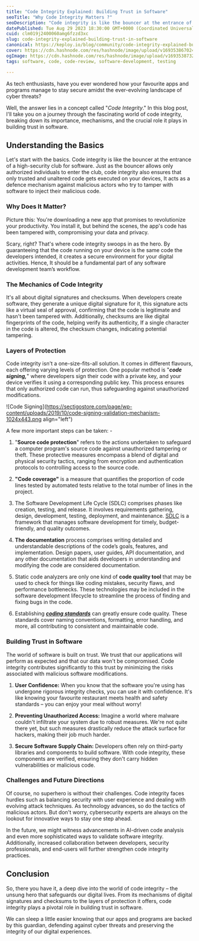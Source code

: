 ```yaml
---
title: "Code Integrity Explained: Building Trust in Software"
seoTitle: "Why Code Integrity Matters ?"
seoDescription: "Code integrity is like the bouncer at the entrance of a high-security club for software."
datePublished: Tue Aug 29 2023 18:30:00 GMT+0000 (Coordinated Universal Time)
cuid: clm019j2400060amg6fzzd3xc
slug: code-integrity-explained-building-trust-in-software
canonical: https://keploy.io/blog/community/code-integrity-explained-building-trust-in-software
cover: https://cdn.hashnode.com/res/hashnode/image/upload/v1693538670244/a0797747-bff4-45c1-b254-67b6c1434105.png
ogImage: https://cdn.hashnode.com/res/hashnode/image/upload/v1693538732068/9111ab9b-0855-4f08-b158-82d46ace0300.png
tags: software, code, code-review, software-development, testing

---
```


As tech enthusiasts, have you ever wondered how your favourite apps and programs manage to stay secure amidst the ever-evolving landscape of cyber threats?

Well, the answer lies in a concept called "*Code Integrity*." In this blog post, I'll take you on a journey through the fascinating world of code integrity, breaking down its importance, mechanisms, and the crucial role it plays in building trust in software.

## Understanding the Basics

Let's start with the basics. Code integrity is like the bouncer at the entrance of a high-security club for software. Just as the bouncer allows only authorized individuals to enter the club, code integrity also ensures that only trusted and unaltered code gets executed on your devices, It acts as a defence mechanism against malicious actors who try to tamper with software to inject their malicious code.

### Why Does It Matter?

Picture this: You're downloading a new app that promises to revolutionize your productivity. You install it, but behind the scenes, the app's code has been tampered with, compromising your data and privacy.

Scary, right? That's where code integrity swoops in as the hero. By guaranteeing that the code running on your device is the same code the developers intended, it creates a secure environment for your digital activities. Hence, It should be a fundamental part of any software development team’s workflow.

### The Mechanics of Code Integrity

It's all about digital signatures and checksums. When developers create software, they generate a unique digital signature for it, this signature acts like a virtual seal of approval, confirming that the code is legitimate and hasn't been tampered with. Additionally, checksums are like digital fingerprints of the code, helping verify its authenticity, If a single character in the code is altered, the checksum changes, indicating potential tampering.

### Layers of Protection

Code integrity isn't a one-size-fits-all solution. It comes in different flavours, each offering varying levels of protection. One popular method is "***code signing,***" where developers sign their code with a private key, and your device verifies it using a corresponding public key. This process ensures that only authorized code can run, thus safeguarding against unauthorized modifications.

![Code Signing](https://sectigostore.com/page/wp-content/uploads/2019/10/code-signing-validation-mechanism-1024x443.png align="left")

A few more important steps can be taken: -

1. "**Source code protection**" refers to the actions undertaken to safeguard a computer program's source code against unauthorized tampering or theft. These protective measures encompass a blend of digital and physical security tactics, ranging from encryption and authentication protocols to controlling access to the source code.
    
2. **"Code coverage"** is a measure that quantifies the proportion of code lines tested by automated tests relative to the total number of lines in the project.
    
3. The Software Development Life Cycle (SDLC) comprises phases like creation, testing, and release. It involves requirements gathering, design, development, testing, deployment, and maintenance. [SDLC](https://community.keploy.io/4-ways-to-accelerate-your-software-testing-life-cycle) is a framework that manages software development for timely, budget-friendly, and quality outcomes.
    
4. **The documentation** process comprises writing detailed and understandable descriptions of the code’s goals, features, and implementation. Design papers, user guides, API documentation, and any other documentation that aids developers in understanding and modifying the code are considered documentation.
    
5. Static code analyzers are only one kind of **code quality tool** that may be used to check for things like coding mistakes, security flaws, and performance bottlenecks. These technologies may be included in the software development lifecycle to streamline the process of finding and fixing bugs in the code.
    
6. Establishing [***coding standards***](https://www.geeksforgeeks.org/coding-standards-and-guidelines/) can greatly ensure code quality. These standards cover naming conventions, formatting, error handling, and more, all contributing to consistent and maintainable code.
    

### Building Trust in Software

The world of software is built on trust. We trust that our applications will perform as expected and that our data won't be compromised. Code integrity contributes significantly to this trust by minimizing the risks associated with malicious software modifications.

1. **User Confidence:** When you know that the software you're using has undergone rigorous integrity checks, you can use it with confidence. It's like knowing your favourite restaurant meets health and safety standards – you can enjoy your meal without worry!
    
2. **Preventing Unauthorized Access:** Imagine a world where malware couldn't infiltrate your system due to robust measures. We're not quite there yet, but such measures drastically reduce the attack surface for hackers, making their job much harder.
    
3. **Secure Software Supply Chain:** Developers often rely on third-party libraries and components to build software. With code integrity, these components are verified, ensuring they don't carry hidden vulnerabilities or malicious code.
    

### Challenges and Future Directions

Of course, no superhero is without their challenges. Code integrity faces hurdles such as balancing security with user experience and dealing with evolving attack techniques. As technology advances, so do the tactics of malicious actors. But don't worry, cybersecurity experts are always on the lookout for innovative ways to stay one step ahead.

In the future, we might witness advancements in AI-driven code analysis and even more sophisticated ways to validate software integrity. Additionally, increased collaboration between developers, security professionals, and end-users will further strengthen code integrity practices.

## Conclusion

So, there you have it, a deep dive into the world of code integrity – the unsung hero that safeguards our digital lives. From its mechanisms of digital signatures and checksums to the layers of protection it offers, code integrity plays a pivotal role in building trust in software.

We can sleep a little easier knowing that our apps and programs are backed by this guardian, defending against cyber threats and preserving the integrity of our digital experiences.